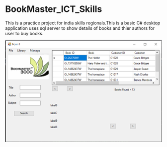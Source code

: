 # BookMaster_ICT_Skills
This is a practice project for india skills regionals.This is a basic C# desktop application uses sql server to show details of books and thier authors for user to buy books.

![Screenshot 1](https://github.com/asknishant/BookMaster_ICT_Skills/blob/master/ss1.PNG)
